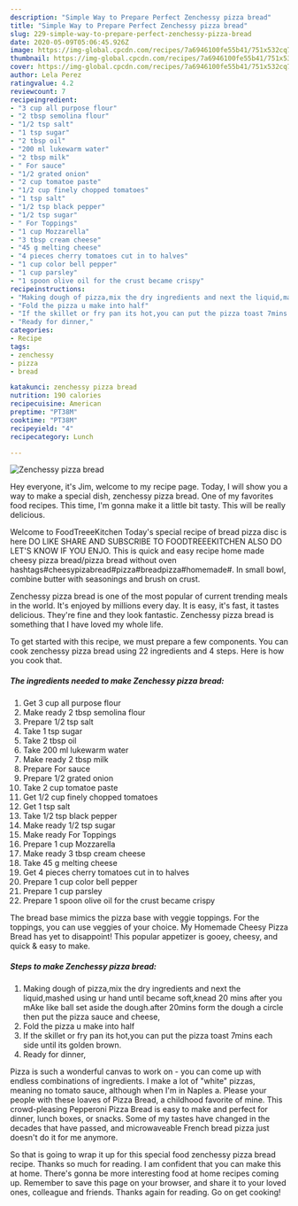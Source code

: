 ```yaml
---
description: "Simple Way to Prepare Perfect Zenchessy pizza bread"
title: "Simple Way to Prepare Perfect Zenchessy pizza bread"
slug: 229-simple-way-to-prepare-perfect-zenchessy-pizza-bread
date: 2020-05-09T05:06:45.926Z
image: https://img-global.cpcdn.com/recipes/7a6946100fe55b41/751x532cq70/zenchessy-pizza-bread-recipe-main-photo.jpg
thumbnail: https://img-global.cpcdn.com/recipes/7a6946100fe55b41/751x532cq70/zenchessy-pizza-bread-recipe-main-photo.jpg
cover: https://img-global.cpcdn.com/recipes/7a6946100fe55b41/751x532cq70/zenchessy-pizza-bread-recipe-main-photo.jpg
author: Lela Perez
ratingvalue: 4.2
reviewcount: 7
recipeingredient:
- "3 cup all purpose flour"
- "2 tbsp semolina flour"
- "1/2 tsp salt"
- "1 tsp sugar"
- "2 tbsp oil"
- "200 ml lukewarm water"
- "2 tbsp milk"
- " For sauce"
- "1/2 grated onion"
- "2 cup tomatoe paste"
- "1/2 cup finely chopped tomatoes"
- "1 tsp salt"
- "1/2 tsp black pepper"
- "1/2 tsp sugar"
- " For Toppings"
- "1 cup Mozzarella"
- "3 tbsp cream cheese"
- "45 g melting cheese"
- "4 pieces cherry tomatoes cut in to halves"
- "1 cup color bell pepper"
- "1 cup parsley"
- "1 spoon olive oil for the crust became crispy"
recipeinstructions:
- "Making dough of pizza,mix the dry ingredients and next the liquid,mashed using ur hand until became soft,knead 20 mins after you mAke like ball set aside the dough.after 20mins form the dough a circle then put the pizza sauce and cheese,"
- "Fold the pizza u make into half"
- "If the skillet or fry pan its hot,you can put the pizza toast 7mins each side until its golden brown."
- "Ready for dinner,"
categories:
- Recipe
tags:
- zenchessy
- pizza
- bread

katakunci: zenchessy pizza bread 
nutrition: 190 calories
recipecuisine: American
preptime: "PT38M"
cooktime: "PT38M"
recipeyield: "4"
recipecategory: Lunch

---
```



![Zenchessy pizza bread](https://img-global.cpcdn.com/recipes/7a6946100fe55b41/751x532cq70/zenchessy-pizza-bread-recipe-main-photo.jpg)

Hey everyone, it's Jim, welcome to my recipe page. Today, I will show you a way to make a special dish, zenchessy pizza bread. One of my favorites food recipes. This time, I'm gonna make it a little bit tasty. This will be really delicious.

Welcome to FoodTreeeKitchen Today&#39;s special recipe of bread pizza disc is here DO LIKE SHARE AND SUBSCRIBE TO FOODTREEEKITCHEN ALSO DO LET&#39;S KNOW IF YOU ENJO. This is quick and easy recipe home made cheesy pizza bread/pizza bread without oven hashtags#cheesypizabread#pizza#breadpizza#homemade#. In small bowl, combine butter with seasonings and brush on crust.

Zenchessy pizza bread is one of the most popular of current trending meals in the world. It's enjoyed by millions every day. It is easy, it's fast, it tastes delicious. They're fine and they look fantastic. Zenchessy pizza bread is something that I have loved my whole life.


To get started with this recipe, we must prepare a few components. You can cook zenchessy pizza bread using 22 ingredients and 4 steps. Here is how you cook that.

<!--inarticleads1-->

##### The ingredients needed to make Zenchessy pizza bread:

1. Get 3 cup all purpose flour
1. Make ready 2 tbsp semolina flour
1. Prepare 1/2 tsp salt
1. Take 1 tsp sugar
1. Take 2 tbsp oil
1. Take 200 ml lukewarm water
1. Make ready 2 tbsp milk
1. Prepare  For sauce
1. Prepare 1/2 grated onion
1. Take 2 cup tomatoe paste
1. Get 1/2 cup finely chopped tomatoes
1. Get 1 tsp salt
1. Take 1/2 tsp black pepper
1. Make ready 1/2 tsp sugar
1. Make ready  For Toppings
1. Prepare 1 cup Mozzarella
1. Make ready 3 tbsp cream cheese
1. Take 45 g melting cheese
1. Get 4 pieces cherry tomatoes cut in to halves
1. Prepare 1 cup color bell pepper
1. Prepare 1 cup parsley
1. Prepare 1 spoon olive oil for the crust became crispy


The bread base mimics the pizza base with veggie toppings. For the toppings, you can use veggies of your choice. My Homemade Cheesy Pizza Bread has yet to disappoint! This popular appetizer is gooey, cheesy, and quick &amp; easy to make. 

<!--inarticleads2-->

##### Steps to make Zenchessy pizza bread:

1. Making dough of pizza,mix the dry ingredients and next the liquid,mashed using ur hand until became soft,knead 20 mins after you mAke like ball set aside the dough.after 20mins form the dough a circle then put the pizza sauce and cheese,
1. Fold the pizza u make into half
1. If the skillet or fry pan its hot,you can put the pizza toast 7mins each side until its golden brown.
1. Ready for dinner,


Pizza is such a wonderful canvas to work on - you can come up with endless combinations of ingredients. I make a lot of &#34;white&#34; pizzas, meaning no tomato sauce, although when I&#39;m in Naples a. Please your people with these loaves of Pizza Bread, a childhood favorite of mine. This crowd-pleasing Pepperoni Pizza Bread is easy to make and perfect for dinner, lunch boxes, or snacks. Some of my tastes have changed in the decades that have passed, and microwaveable French bread pizza just doesn&#39;t do it for me anymore. 

So that is going to wrap it up for this special food zenchessy pizza bread recipe. Thanks so much for reading. I am confident that you can make this at home. There's gonna be more interesting food at home recipes coming up. Remember to save this page on your browser, and share it to your loved ones, colleague and friends. Thanks again for reading. Go on get cooking!
